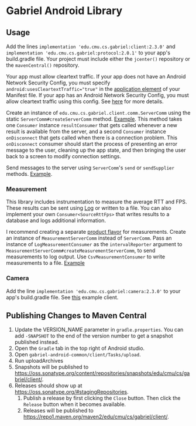 # Gabriel Android Library

## Usage

Add the lines `implementation 'edu.cmu.cs.gabriel:client:2.3.0'` and
`implementation 'edu.cmu.cs.gabriel:protocol:2.0.1'` to your app's build.gradle
file.
Your project must include either the `jcenter()` repository or the
`mavenCentral()` repository.

Your app must allow cleartext traffic. If your app does not have an Android
Network Security Config, you must specify `android:usesCleartextTraffic="true"`
in the
[application element](https://developer.android.com/guide/topics/manifest/application-element)
of your Manifest file.
If your app has an Android Network Security Config, you must allow cleartext
traffic using this
config. See
[here](https://developer.android.com/guide/topics/manifest/application-element#usesCleartextTraffic)
for more details.

Create an instance of `edu.cmu.cs.gabriel.client.comm.ServerComm` using the
static `ServerComm#createServerComm` method.
[Example](https://github.com/cmusatyalab/gabriel/blob/d93e6216f4e7f508fe2a288565ea829c45619c3f/examples/round_trip/android-client/app/src/main/java/edu/cmu/cs/roundtrip/GabrielActivity.java#L59).
This method takes one `Consumer` instance `resultConsumer` that gets called
whenever a new result is available from the server, and a second `Consumer`
instance `onDisconnect` that gets called when there is a connection problem.
This `onDisconnect` consumer should start the process of presenting an error
message to the user, cleaning up the app state, and then bringing the user back
to a screen to modify connection settings.

Send messages to the server using `ServerComm`'s `send` or `sendSupplier` methods.
[Example](https://github.com/cmusatyalab/gabriel/blob/d93e6216f4e7f508fe2a288565ea829c45619c3f/examples/round_trip/android-client/app/src/main/java/edu/cmu/cs/roundtrip/GabrielActivity.java#L69).

### Measurement

This library includes instrumentation to measure the average RTT and FPS. These
results can be sent using
[Log](https://developer.android.com/reference/android/util/Log) or written to a
file. You can also implement your own `Consumer<SourceRttFps>` that writes
results to a database and logs additional information.

I recommend creating a separate
[product flavor](https://developer.android.com/studio/build/build-variants#product-flavors)
for measurements. Create an instance of `MeasurementServerComm` instead of
`ServerComm`. Pass an instance of `LogMeasurementConsumer` as the
`intervalReporter` argument to
`MeasurementServerComm#createMeasurementServerComm`, to send measurements to log
output. Use `CsvMeasurementConsumer` to write measurements to a file.
[Example](https://github.com/cmusatyalab/openrtist/blob/dbfab2399d017b9f5ee29054dea8616dfac3ab5a/android-client/app/src/measurement/java/edu/cmu/cs/gabriel/network/MeasurementComm.java#L27)

### Camera

Add the line `implementation 'edu.cmu.cs.gabriel:camera:2.3.0'` to your app's
build.gradle file. See
[this](https://github.com/cmusatyalab/gabriel/blob/d93e6216f4e7f508fe2a288565ea829c45619c3f/examples/one_way_yuv/android-client/app/src/main/java/edu/cmu/cs/roundtrip/GabrielActivity.java#L57)
example client.

## Publishing Changes to Maven Central

1. Update the VERSION_NAME parameter in `gradle.properties`. You can add
   `-SNAPSHOT` to the end of the version number to get a snapshot published
   instead.
2. Open the `Gradle` tab in the top right of Android studio.
3. Open `gabriel-android-common/client/Tasks/upload`.
4. Run uploadArchives
5. Snapshots will be published to
   https://oss.sonatype.org/content/repositories/snapshots/edu/cmu/cs/gabriel/client/.
6. Releases should show up at https://oss.sonatype.org/#stagingRepositories.
   1. Publish a release by first clicking the `Close` button. Then click the
      `Release` button when it becomes available.
   2. Releases will be published to
      https://repo1.maven.org/maven2/edu/cmu/cs/gabriel/client/.
